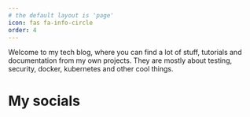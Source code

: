 ```yaml
---
# the default layout is 'page'
icon: fas fa-info-circle
order: 4
---
```


Welcome to my tech blog, where you can find a lot of stuff, tutorials and documentation from my own projects.
They are mostly about testing, security, docker, kubernetes and other cool things.

# My socials

<script src="https://tryhackme.com/badge/1130089"></script>